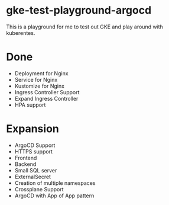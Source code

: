 # gke-test-playground-argocd

This is a playground for me to test out GKE and play around with kuberentes.

# Done
- Deployment for Nginx
- Service for Nginx
- Kustomize for Nginx
- Ingress Controller Support
- Expand Ingress Controller
- HPA support

# Expansion
- ArgoCD Support
- HTTPS support
- Frontend
- Backend
- Small SQL server
- ExternalSecret
- Creation of multiple namespaces
- Crossplane Support
- ArgoCD with App of App pattern

